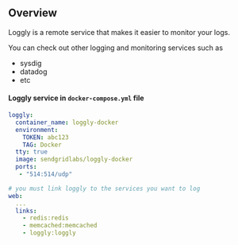 Overview
-------
Loggly is a remote service that makes it easier to monitor
your logs.

You can check out other logging and monitoring services such as
* sysdig
* datadog
* etc

#### Loggly service in `docker-compose.yml` file
```yaml
loggly:
  container_name: loggly-docker
  environment:
    TOKEN: abc123
    TAG: Docker
  tty: true 
  image: sendgridlabs/loggly-docker
  ports:
   - "514:514/udp"

# you must link loggly to the services you want to log
web:
  ...
  links:
    - redis:redis
    - memcached:memcached
    - loggly:loggly

```